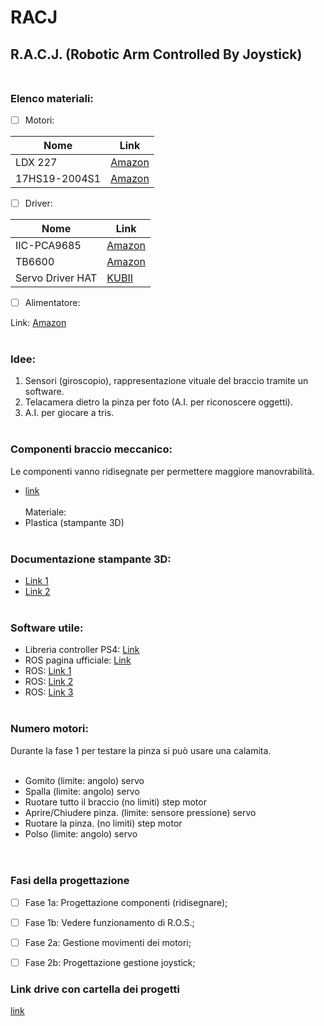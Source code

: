 # RACJ
## R.A.C.J. (Robotic Arm Controlled By Joystick)</br></br>



### Elenco materiali:


- [ ] Motori:

 Nome          | Link
---------------|--------------------------------------------------------------------------------------------------------------------------------------------------------------
 LDX 227       | [Amazon](https://www.amazon.it/LewanSoul-LDX-227-Standard-Digital-Bearing/dp/B077TXLWZS )
 17HS19-2004S1 | [Amazon](https://www.amazon.it/NEMA-17HS19-2004S1-Motore-passo-passostampante/dp/B07P464BSX/ref=sr_1_2?dchild=1&keywords=17HS19-2004S1&qid=1610703387&sr=8-2)


- [ ] Driver:

Nome        | Link
------------|--------------------------------------------------------------------------------------------------------------------------------------------------
IIC-PCA9685 | [Amazon](https://www.amazon.it/ARCELI-Interfaccia-IIC-PCA9685-arduino-Raspberry/dp/B07RG9ZTMD/ref=asc_df_B07RG9ZTMD/?tag=googshopit-21&linkCode=df0&hvadid=459269273979&hvpos=&hvnetw=g&hvrand=17037251313190546924&hvpone=&hvptwo=&hvqmt=&hvdev=c&hvdvcmdl=&hvlocint=&hvlocphy=20543&hvtargid=pla-926730742055&psc=1)
TB6600      | [Amazon](https://www.amazon.it/Scheda-controller-passo-passo-COVVY-segmenti/dp/B07SBZ9SM5/ref=sr_1_8?__mk_it_IT=%C3%85M%C3%85%C5%BD%C3%95%C3%91&dchild=1&keywords=TB6600&qid=1610703473&s=industrial&sr=1-8)
Servo Driver HAT | [KUBII](https://www.kubii.it/schede-espansione-fotocamere-raspberry-pi/2750-servo-driver-hat-614961955844.html?search_query=sunfounder+55g+servo+driver+servo&results=158)



- [ ] Alimentatore:

Link: [Amazon](https://www.amazon.it/gp/product/B07TC2LFRL/ref=ox_sc_saved_title_5?smid=A6FTR3WNTF6EM&psc=1)
</br></br>



### Idee:
1. Sensori (giroscopio), rappresentazione vituale del braccio tramite un software.
2. Telacamera dietro la pinza per foto (A.I. per riconoscere oggetti).
3. A.I. per giocare a tris.
</br></br>



### Componenti braccio meccanico:
Le componenti vanno ridisegnate per permettere maggiore manovrabilità. </br>
- [link](https://www.thingiverse.com/thing:3327968)</br></br>
Materiale:
- Plastica (stampante 3D)
</br></br>



### Documentazione stampante 3D:
- [Link 1](https://www.prusa3d.it/prusaslicer/)</br>
- [Link 2](https://www.prusa3d.it/driver/)
</br></br>



### Software utile:
- Libreria controller PS4: [Link](https://pypi.org/project/pyPS4Controller/)
- ROS pagina ufficiale: [Link](https://www.ros.org/)
- ROS: [Link 1](https://www.instructables.com/Getting-Started-with-ROS-Robotic-Operating-Syste/)
- ROS: [Link 2](https://robohub.org/programming-for-robotics-introduction-to-ros/)
- ROS: [Link 3](https://github.com/ros/documentation/tree/master/rosdoc)
</br></br>



### Numero motori:

Durante la fase 1 per testare la pinza si può usare una calamita. </br></br>

- Gomito (limite: angolo)                             servo
- Spalla (limite: angolo)                             servo
- Ruotare tutto il braccio (no limiti)                step motor
- Aprire/Chiudere pinza. (limite: sensore pressione)  servo
- Ruotare la pinza. (no limiti)                       step motor
- Polso (limite: angolo)                              servo
</br></br></br>



### Fasi della progettazione
- [ ] Fase 1a: Progettazione componenti (ridisegnare);
- [ ] Fase 1b: Vedere funzionamento di R.O.S.;
- [ ] Fase 2a: Gestione movimenti dei motori;
- [ ] Fase 2b: Progettazione gestione joystick;


### Link drive con cartella dei progetti 
 [link](https://drive.google.com/drive/u/1/folders/1HjEIjqocrRrQA5hRc8pm9diKWBKX8TIF)

